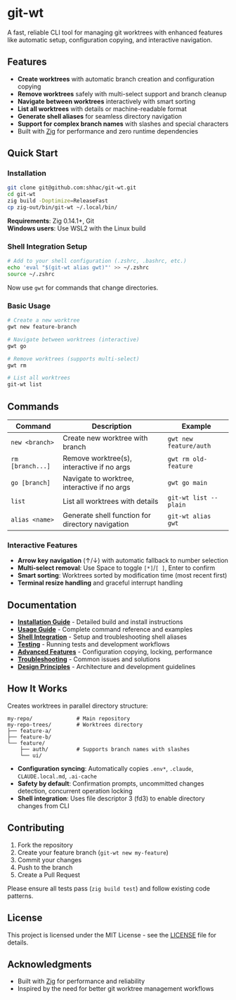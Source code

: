 # git-wt

A fast, reliable CLI tool for managing git worktrees with enhanced features like automatic setup, configuration copying, and interactive navigation.

## Features

- **Create worktrees** with automatic branch creation and configuration copying
- **Remove worktrees** safely with multi-select support and branch cleanup  
- **Navigate between worktrees** interactively with smart sorting
- **List all worktrees** with details or machine-readable format
- **Generate shell aliases** for seamless directory navigation
- **Support for complex branch names** with slashes and special characters
- Built with [Zig](https://ziglang.org/) for performance and zero runtime dependencies

## Quick Start

### Installation

```bash
git clone git@github.com:shhac/git-wt.git
cd git-wt
zig build -Doptimize=ReleaseFast
cp zig-out/bin/git-wt ~/.local/bin/
```

**Requirements**: Zig 0.14.1+, Git  
**Windows users**: Use WSL2 with the Linux build

### Shell Integration Setup

```bash
# Add to your shell configuration (.zshrc, .bashrc, etc.)
echo 'eval "$(git-wt alias gwt)"' >> ~/.zshrc
source ~/.zshrc
```

Now use `gwt` for commands that change directories.

### Basic Usage

```bash
# Create a new worktree
gwt new feature-branch

# Navigate between worktrees (interactive)
gwt go

# Remove worktrees (supports multi-select)
gwt rm

# List all worktrees  
git-wt list
```

## Commands

| Command | Description | Example |
|---------|-------------|---------|
| `new <branch>` | Create new worktree with branch | `gwt new feature/auth` |
| `rm [branch...]` | Remove worktree(s), interactive if no args | `gwt rm old-feature` |
| `go [branch]` | Navigate to worktree, interactive if no args | `gwt go main` |
| `list` | List all worktrees with details | `git-wt list --plain` |
| `alias <name>` | Generate shell function for directory navigation | `git-wt alias gwt` |

### Interactive Features

- **Arrow key navigation** (↑/↓) with automatic fallback to number selection
- **Multi-select removal**: Use Space to toggle `[*]`/`[ ]`, Enter to confirm
- **Smart sorting**: Worktrees sorted by modification time (most recent first)
- **Terminal resize handling** and graceful interrupt handling

## Documentation

- **[Installation Guide](docs/INSTALLATION.md)** - Detailed build and install instructions
- **[Usage Guide](docs/USAGE.md)** - Complete command reference and examples  
- **[Shell Integration](docs/SHELL-INTEGRATION.md)** - Setup and troubleshooting shell aliases
- **[Testing](docs/TESTING.md)** - Running tests and development workflows
- **[Advanced Features](docs/ADVANCED.md)** - Configuration copying, locking, performance
- **[Troubleshooting](docs/TROUBLESHOOTING.md)** - Common issues and solutions
- **[Design Principles](DESIGN.md)** - Architecture and development guidelines

## How It Works

Creates worktrees in parallel directory structure:
```
my-repo/              # Main repository  
my-repo-trees/        # Worktrees directory
├── feature-a/
├── feature-b/
└── feature/
    ├── auth/         # Supports branch names with slashes
    └── ui/
```

- **Configuration syncing**: Automatically copies `.env*`, `.claude`, `CLAUDE.local.md`, `.ai-cache`
- **Safety by default**: Confirmation prompts, uncommitted changes detection, concurrent operation locking
- **Shell integration**: Uses file descriptor 3 (fd3) to enable directory changes from CLI

## Contributing

1. Fork the repository
2. Create your feature branch (`git-wt new my-feature`)
3. Commit your changes  
4. Push to the branch
5. Create a Pull Request

Please ensure all tests pass (`zig build test`) and follow existing code patterns.

## License

This project is licensed under the MIT License - see the [LICENSE](LICENSE) file for details.

## Acknowledgments

- Built with [Zig](https://ziglang.org/) for performance and reliability
- Inspired by the need for better git worktree management workflows